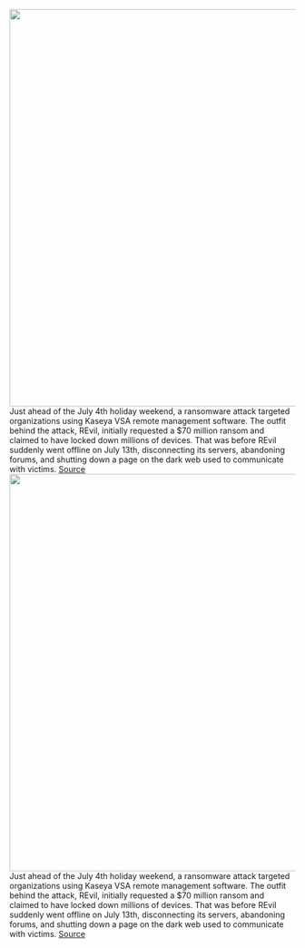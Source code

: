 <img src='https://cdn.vox-cdn.com/thumbor/fWAgJDDKjqfUQeab5n4rFt2z4FI=/0x0:2040x1360/1200x800/filters:focal(857x517:1183x843)/cdn.vox-cdn.com/uploads/chorus_image/image/69620455/acastro_170621_1777_0008.0.jpg' width='700px' /><br/>
Just ahead of the July 4th holiday weekend, a ransomware attack targeted organizations using Kaseya VSA remote management software. The outfit behind the attack, REvil, initially requested a $70 million ransom and claimed to have locked down millions of devices. That was before REvil suddenly went offline on July 13th, disconnecting its servers, abandoning forums, and shutting down a page on the dark web used to communicate with victims.
<a href='https://www.theverge.com/2021/7/22/22589643/ransomware-kaseya-vsa-decryptor-revil'> Source <a/><img src='https://cdn.vox-cdn.com/thumbor/fWAgJDDKjqfUQeab5n4rFt2z4FI=/0x0:2040x1360/1200x800/filters:focal(857x517:1183x843)/cdn.vox-cdn.com/uploads/chorus_image/image/69620455/acastro_170621_1777_0008.0.jpg' width='700px' /><br/>
Just ahead of the July 4th holiday weekend, a ransomware attack targeted organizations using Kaseya VSA remote management software. The outfit behind the attack, REvil, initially requested a $70 million ransom and claimed to have locked down millions of devices. That was before REvil suddenly went offline on July 13th, disconnecting its servers, abandoning forums, and shutting down a page on the dark web used to communicate with victims.
<a href='https://www.theverge.com/2021/7/22/22589643/ransomware-kaseya-vsa-decryptor-revil'> Source <a/>